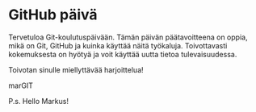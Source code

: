 # GitHub päivä

Tervetuloa Git-koulutuspäivään. Tämän päivän päätavoitteena on oppia, mikä on Git, GitHub ja kuinka käyttää näitä työkaluja. Toivottavasti kokemuksesta on hyötyä ja voit käyttää uutta tietoa tulevaisuudessa.

Toivotan sinulle miellyttävää harjoittelua!

marGIT

P.s. Hello Markus!

